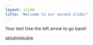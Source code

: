 ```yaml
---
layout: slide
title: "Welcome to our second slide!"
---
```

Your text
Use the left arrow to go back!

ablublebluble
